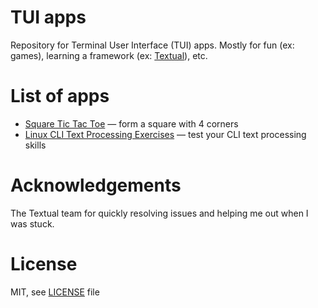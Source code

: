 # TUI apps

Repository for Terminal User Interface (TUI) apps. Mostly for fun (ex: games), learning a framework (ex: [Textual](https://textual.textualize.io/)), etc.

# List of apps

* [Square Tic Tac Toe](./SquareTicTacToe) — form a square with 4 corners
* [Linux CLI Text Processing Exercises](./CLI-Exercises) — test your CLI text processing skills

# Acknowledgements

The Textual team for quickly resolving issues and helping me out when I was stuck.

# License

MIT, see [LICENSE](./LICENSE) file

